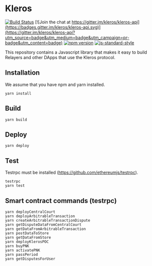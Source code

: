 # Kleros


[![Build Status](https://travis-ci.org/kleros/kleros-api.svg?branch=master)](https://travis-ci.org/kleros/kleros-api) [![Join the chat at https://gitter.im/kleros/kleros-api](https://badges.gitter.im/kleros/kleros-api.svg)](https://gitter.im/kleros/kleros-api?utm_source=badge&utm_medium=badge&utm_campaign=pr-badge&utm_content=badge) [![npm version](https://badge.fury.io/js/kleros-api.svg)](https://badge.fury.io/js/kleros-api) [![js-standard-style](https://img.shields.io/badge/code%20style-standard-brightgreen.svg)](https://github.com/standard/standard)

This repository contains a Javascript library that makes it easy to build Relayers and other DApps that use the Kleros protocol.

## Installation

We assume that you have npm and yarn installed.

```
yarn install
```

## Build

```
yarn build
```

## Deploy

```
yarn deploy
```

## Test

Testrpc must be installed (https://github.com/ethereumjs/testrpc).

```
testrpc
yarn test
```

## Smart contract commands (testrpc)

```
yarn deployCentralCourt
yarn deployArbitrableTransaction
yarn createArbitrableTransactionDispute
yarn getDisputeDataFromCentralCourt
yarn getDataFromArbitrableTransaction
yarn postDataToStore
yarn getDataFromStore
yarn deployKlerosPOC
yarn buyPNK
yarn activatePNK
yarn passPeriod
yarn getDisputesForUser
```
